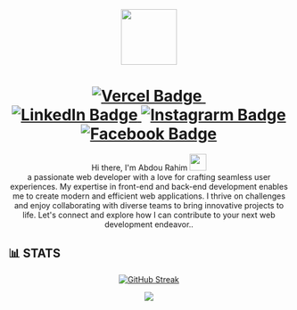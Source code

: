 <div id="header" align="center" >
  <img src="https://media.giphy.com/media/v1.Y2lkPTc5MGI3NjExMzNjYzcyY2IxNGExODQ0NTA4MWZiNDVhMjE1ZjdmYWJjOTIzMzhmZiZjdD1z/M9gbBd9nbDrOTu1Mqx/giphy.gif" width="100"/>
</div>
<div align="center" id="badges">
  <h1>
    <a href="https://abdulrahim-portfolio.vercel.app">
      <img src="https://img.shields.io/badge/My_Portfolio-purple?style=round&logo=vercel&logoColor=white" alt="Vercel Badge"/>
    </a>
       <img  src="https://komarev.com/ghpvc/?username=Abdulrahim2567&style=round&color=blue" alt=""/><br>
    <a href="linkedin.com/in/abdou-rahim-729411246">
      <img src="https://img.shields.io/badge/LinkedIn-blue?style=round&logo=linkedin&logoColor=white" alt="LinkedIn Badge"/>
    </a>
    <a href="https://www.instagram.com/abdulrahimkibuh/">
      <img src="https://img.shields.io/badge/Instagram-red?style=round&logo=instagram&logoColor=white" alt="Instagrarm Badge"/>
    </a>
    <a href="https://web.facebook.com/abdou.rahim.923">
      <img src="https://img.shields.io/badge/Facebook-blue?style=round&logo=facebook&logoColor=white" alt="Facebook Badge"/>
    </a>
  </h1>
   <div  id="intro" align="center">
      Hi there, I'm Abdou Rahim <img src="https://media.giphy.com/media/hvRJCLFzcasrR4ia7z/giphy.gif" width="30px"/><br> a passionate web developer with a love for crafting seamless user experiences. My expertise in front-end and back-end development enables me to create modern and efficient web applications. I thrive on challenges and enjoy collaborating with diverse teams to bring innovative projects to life. Let's connect and explore how I can contribute to your next web development endeavor..
    </div>
</div>
<h2> 📊 STATS</h2>
<div align="center">

  [![GitHub Streak](https://streak-stats.demolab.com?user=Abdulrahim2567&theme=transparent&border_radius=4&ring=6CC644&fire=6CC644&currStreakNum=585858D5&sideLabels=848588&currStreakLabel=6CC644&border=585858D5&stroke=585858D5)](https://git.io/streak-stats)
  
  ![](https://github-stats-delta.vercel.app/api?username=Abdulrahim2567&show_icons=true&icon_color=6cc644&theme=transparent&count_private=true&text_color=white&title_color=4078c0&border_color=333&ring_color=6cc644)
</div>

